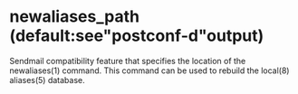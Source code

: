 # newaliases_path (default:see"postconf-d"output) 


Sendmail compatibility feature that specifies the location of the
newaliases(1) command. This command can be used to rebuild the
local(8) aliases(5) database.



